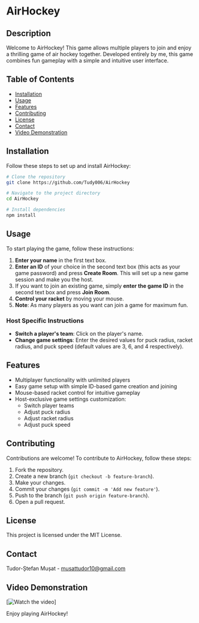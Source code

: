 # AirHockey

## Description

Welcome to AirHockey! This game allows multiple players to join and enjoy a thrilling game of air hockey together. Developed entirely by me, this game combines fun gameplay with a simple and intuitive user interface.

## Table of Contents

- [Installation](#installation)
- [Usage](#usage)
- [Features](#features)
- [Contributing](#contributing)
- [License](#license)
- [Contact](#contact)
- [Video Demonstration](#video-demonstration)

## Installation

Follow these steps to set up and install AirHockey:

```bash
# Clone the repository
git clone https://github.com/Tudy006/AirHockey

# Navigate to the project directory
cd AirHockey

# Install dependencies
npm install
```

## Usage

To start playing the game, follow these instructions:

1. **Enter your name** in the first text box.
2. **Enter an ID** of your choice in the second text box (this acts as your game password) and press **Create Room**. This will set up a new game session and make you the host.
3. If you want to join an existing game, simply **enter the game ID** in the second text box and press **Join Room**.
4. **Control your racket** by moving your mouse.
5. **Note**: As many players as you want can join a game for maximum fun.

### Host Specific Instructions

- **Switch a player's team**: Click on the player's name.
- **Change game settings**: Enter the desired values for puck radius, racket radius, and puck speed (default values are 3, 6, and 4 respectively).

## Features

- Multiplayer functionality with unlimited players
- Easy game setup with simple ID-based game creation and joining
- Mouse-based racket control for intuitive gameplay
- Host-exclusive game settings customization:
  - Switch player teams
  - Adjust puck radius
  - Adjust racket radius
  - Adjust puck speed

## Contributing

Contributions are welcome! To contribute to AirHockey, follow these steps:

1. Fork the repository.
2. Create a new branch (`git checkout -b feature-branch`).
3. Make your changes.
4. Commit your changes (`git commit -m 'Add new feature'`).
5. Push to the branch (`git push origin feature-branch`).
6. Open a pull request.

## License

This project is licensed under the MIT License.

## Contact

Tudor-Ștefan Mușat - [musattudor10@gmail.com](mailto:musattudor10@gmail.com)

## Video Demonstration

[![Watch the video](https://www.youtube.com/watch?v=6P9dLD3an7s)]

Enjoy playing AirHockey!
